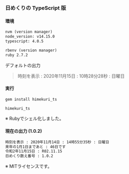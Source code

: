 ### 日めくりの TypeScript 版

#### 環境

```markdown
nvm (version manager)
node_version: v14.15.0
typescript: 4.0.5

rbenv (version manager)
ruby 2.7.2
```

デフォルトの出力

> 時刻を表示 : 2020年11月15日 : 10時28分28秒 : 日曜日

#### 実行

```markdown
gem install himekuri_ts

himekuri_ts
```

※ Rubyでシェル化しました。

#### 現在の出力 (1.0.2)

```markdown
時刻を表示 : 2020年11月14日 : 14時55分35秒 : 日曜日
来年の1月1日まであと : 46日です
令和2年11月15日 : R02.11.15
日めくり数え番号 : 1.0.2
```

※ MITライセンスです。
